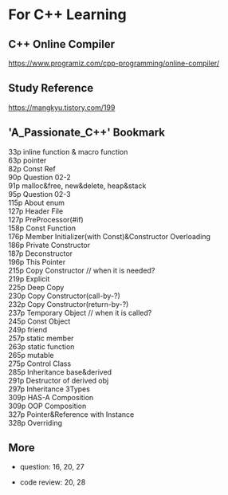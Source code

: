 # For C++ Learning


## C++ Online Compiler

https://www.programiz.com/cpp-programming/online-compiler/

## Study Reference

https://mangkyu.tistory.com/199

## 'A_Passionate_C++' Bookmark

33p inline function & macro function  
63p pointer  
82p Const Ref  
90p Question 02-2  
91p malloc&free, new&delete, heap&stack  
95p Question 02-3  
115p About enum  
127p Header File  
127p PreProcessor(#if)  
158p Const Function  
176p Member Initializer(with Const)&Constructor Overloading  
186p Private Constructor  
187p Deconstructor  
196p This Pointer  
215p Copy Constructor // when it is needed?  
219p Explicit  
225p Deep Copy  
230p Copy Constructor(call-by-?)  
232p Copy Constructor(return-by-?)  
237p Temporary Object // when it is called?  
245p Const Object  
249p friend  
257p static member  
263p static function  
265p mutable  
275p Control Class  
285p Inheritance base&derived  
291p Destructor of derived obj  
297p Inheritance 3Types  
309p HAS-A Composition  
309p OOP Composition  
327p Pointer&Reference with Instance  
328p Overriding

## More 

- question: 16, 20, 27

- code review: 20, 28

